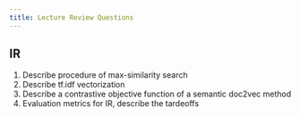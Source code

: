 ```yaml
---
title: Lecture Review Questions
---
```




## IR

1. Describe procedure of max-similarity search
2. Describe tf.idf vectorization
3. Describe a contrastive objective function of a semantic doc2vec method
4. Evaluation metrics for IR, describe the tardeoffs